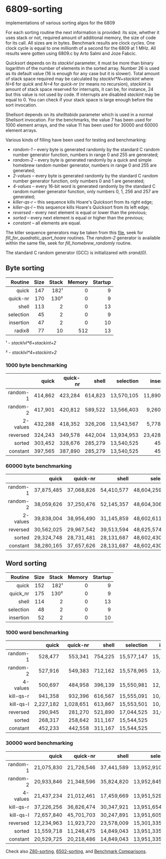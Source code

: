 # 6809-sorting
implementations of various sorting algos for the 6809

For each sorting routine the next information is provided:  its size, whether it uses stack or not, required amount of additional memory, the size of code for its call.  All sizes are in bytes.  Benchmark results are clock cycles.  One clock cycle is equal to one millionth of a second for the 6809 at 1 MHz.  All results were gotten using 6809.c by Arto Salmi and Joze Fabcic.

Quicksort depends on its *stacklvl* parameter, it must be more than binary logarithm of the number of elements in the sorted array.  Number 26 is used as its default value (16 is enough for any case but it is slower).  Total amount of stack space required may be calculated by *stacklvl\*N*+*stackint* where *N=6* for *quick* and *N=4* for *quick-nr* (nr means no recursion), *stackint* is amount of stack space reserved for interrupts, it can be, for instance, 24 but this value is not used by code.  If interrupts are disabled *stackint* may be equal to 0.  You can check if your stack space is large enough before the sort invocation.

Shellsort depends on its *shelltabidx* parameter which is used in a normal Shellsort invocation.  For the benchmarks, the value 7 has been used for 1000 element arrays, and the value 11 has been used for 30000 and 60000 element arrays.

Various kinds of filling have been used for testing and benchmarking:
  * *random-1* &ndash; every byte is generated randomly by the standard C random number generator function, numbers in range 0 and 255 are generated;
  * *random-2* &ndash; every byte is generated randomly by a quick and simple homebrew random number generator, numbers in range 0 and 255 are generated;
  * *2-values* &ndash; every byte is generated randomly by the standard C random number generator function, only numbers 0 and 1 are generated;
  * *4-values* &ndash; every 16-bit word is generated randomly by the standard C random number generator function, only numbers 0, 1, 256 and 257 are generated;
  * *killer-qs-r* &ndash; this sequence kills Hoare's Quicksort from its right edge;
  * *killer-qs-l* &ndash; this sequence kills Hoare's Quicksort from its left edge;
  * *reversed* &ndash; every next element is equal or lower than the previous;
  * *sorted* &ndash; every next element is equal or higher than the previous;
  * *constant* &ndash; all elements are equal.

The killer sequence generators may be taken from this [file](https://github.com/litwr2/research-of-sorting/blob/master/fillings.cpp), seek for *fill_for_quadratic_qsort_hoare* routines.  The *random-2* generator is available within the same file, seek for *fill_homebrew_randomly* routine.

The standard C random generator (GCC) is initializared with *srand(0)*.

## Byte sorting

Routine  | Size | Stack | Memory | Startup
--------:|-----:|------:|-------:|-------:
quick    |  147 |   182¹|      0 |       9
quick-nr |  170 |   130²|      0 |       9
shell    |  113 |     2 |      0 |      13
selection|   45 |     2 |      0 |       9
insertion|   47 |     2 |      0 |      10
radix8   |   77 |    10 |    512 |      13

¹ - *stacklvl\*6+stackint+2*

² - *stacklvl\*4+stackint+2*

### 1000 byte benchmarking

  &nbsp; |    quick | quick-nr|   shell |  selection |  insertion | radix8
--------:|---------:|--------:|--------:|-----------:|-----------:|-------:
random-1 |  414,862 | 423,284 | 614,823 | 13,570,105 | 11,890,464 |  81,557
random-2 |  417,901 | 420,812 | 589,522 | 13,566,403 |  9,260,526 |  81,557
2-values |  432,288 | 418,352 | 326,206 | 13,543,567 |  5,778,896 |  81,581
reversed |  324,243 | 349,578 | 442,004 | 13,934,953 | 23,428,030 |  81,557
sorted   |  303,452 | 328,676 | 285,279 | 13,540,525 |     45,001 |  81,557
constant |  397,565 | 387,890 | 285,279 | 13,540,525 |     45,001 |  81,593

### 60000 byte benchmarking

  &nbsp; |    quick | quick-nr |    shell |    selection |     insertion |  radix8 
--------:|---------:|---------:|---------:|-------------:|--------------:|--------:
random-1 |37,875,485|37,068,826|54,410,577|48,604,259,341| 42,120,340,195|4,329,785
random-2 |38,059,626|37,250,476|52,145,357|48,604,306,471| 42,068,605,691|4,330,745
2-values |39,838,004|38,956,490|31,145,859|48,602,611,093| 21,058,278,682|4,332,353
reversed |30,562,025|29,967,542|39,513,594|48,625,574,707| 84,270,682,710|4,329,785
sorted   |29,324,748|28,731,481|28,131,687|48,602,430,025|      2,700,001|4,329,785
constant |38,280,165|37,657,626|28,131,687|48,602,430,025|      2,700,001|4,332,365

## Word sorting

Routine  | Size | Stack | Memory | Startup
--------:|-----:|------:|-------:|-------:
quick    |  152 |   182¹|      0 |       9
quick_nr |  175 |   130²|      0 |       9
shell    |  114 |     2 |      0 |      13
selection|   48 |     2 |      0 |       9
insertion|   52 |     2 |      0 |      10

### 1000 word benchmarking

  &nbsp; |   quick | quick-nr|   shell | selection | insertion 
--------:|--------:|--------:|--------:|----------:|----------:
random-1 |  528,477|  553,341|  754,225| 15,577,147| 15,266,405
random-2 |  527,916|  549,383|  712,162| 15,578,965| 13,499,185
4-values |  500,697|  484,958|  396,139| 15,550,981| 12,149,599
kill-qs-r|  941,358|  932,396|  616,567| 15,555,091| 10,386,242
kill-qs-l|2,227,182|1,028,651|  613,867| 15,553,501| 10,386,103
reversed |  290,945|  281,270|  521,890| 17,044,525| 31,003,012
sorted   |  268,317|  258,642|  311,167| 15,544,525|     48,997
constant |  452,233|  442,558|  311,167| 15,544,525|     48,997

### 30000 word benchmarking

  &nbsp; |     quick |  quick-nr |    shell |    selection |    insertion 
--------:|----------:|----------:|---------:|-------------:|-------------:
random-1 | 21,075,830| 21,726,546|37,441,589|13,952,910,949|13,964,986,018
random-2 | 20,933,846| 21,348,596|35,824,820|13,952,845,117|13,937,815,243
4-values | 21,437,234| 21,012,461|17,459,669|13,951,529,755|10,599,299,071
kill-qs-r| 37,226,256| 36,826,474|30,347,921|13,951,654,177| 9,301,524,790
kill-qs-l| 72,657,840| 45,701,703|30,247,891|13,951,605,001| 9,301,524,651
reversed | 12,234,963| 11,923,720|23,578,009|15,301,335,025|27,900,090,012
sorted   | 11,559,718| 11,248,475|14,849,043|13,951,335,025|     1,469,997
constant | 20,529,725| 20,218,486|14,849,043|13,951,335,025|     1,469,997

Check also [Z80-sorting](https://github.com/litwr2/Z80-sorting), [6502-sorting](https://github.com/litwr2/6502-sorting), and [Benchmark Comparisons](https://litwr2.github.io/sort-benchmark/main.html).
